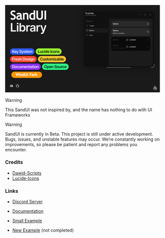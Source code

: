 <!--<h1 align="center">WindUI</h1> -->


<picture>
    <img src="https://github.com/lifedestroyed/SandUI/blob/main/docs/banner-dark.png?raw=true" alt="WindUI Banner">
</picture>

> [!WARNING]
> This SandUI was not inspired by, and the name has nothing to do with UI Frameworks


 
> [!WARNING] 
> SandUI is currently in Beta.
> This project is still under active development. Bugs, issues, and unstable features may occur. We’re constantly working on improvements, so please be patient and report any problems you encounter.



### Credits
- [Dawid-Scripts](https://github.com/dawid-scripts) 
- [Lucide-Icons](https://github.com/lucide-icons/lucide) 


### Links
- [Discord Server](https://dsc.gg/firex/)
- [Documentation](https://Footagesus.github.io/WindUI-Docs/)

- [Small Example](/Example.lua)
- [New Example](/main_example.lua) (not completed)
